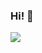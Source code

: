 ### Hi! 👋

<img src='https://github-readme-stats.vercel.app/api?username=Asherpisces&&show_icons=true&title_color=151515&icon_color=bb2acf&text_color=151515&bg_color=f6f8fa'>
